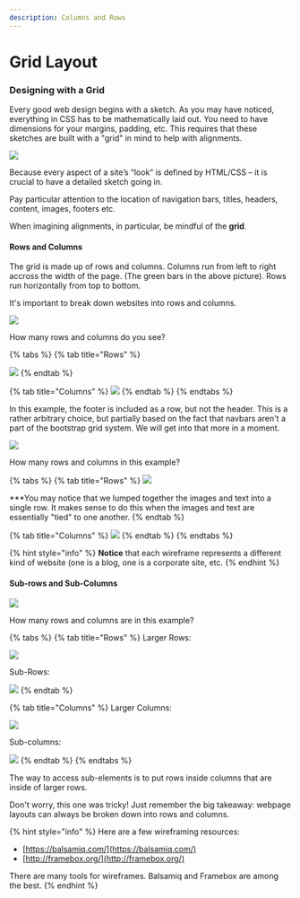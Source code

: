 ```yaml
---
description: Columns and Rows
---
```


# Grid Layout

### Designing with a Grid

Every good web design begins with a sketch. As you may have noticed, everything in CSS has to be mathematically laid out. You need to have dimensions for your margins, padding, etc. This requires that these sketches are built with a "grid" in mind to help with alignments.

![](https://lh6.googleusercontent.com/4jiCQAaxNGHURFWaTtevTNWQo3Iq3QPVLaDSt_ygloHhRnDRPSHDO_DZh8z_STbmmrg7aSHsrw61AmALuiNHjPCDXoUefj8u0-T2qIzCt66Kk67AdtsZ4vcZbJTWx1eXkRwt2fVuSI8)

Because every aspect of a site’s “look” is defined by HTML/CSS – it is crucial to have a detailed sketch going in.

Pay particular attention to the location of navigation bars, titles, headers, content, images, footers etc. 

When imagining alignments, in particular, be mindful of the **grid**.

#### Rows and Columns

The grid is made up of rows and columns. Columns run from left to right accross the width of the page. \(The green bars in the above picture\). Rows run horizontally from top to bottom.

It's important to break down websites into rows and columns.

![](../../../.gitbook/assets/image%20%287%29.png)

How many rows and columns do you see?

{% tabs %}
{% tab title="Rows" %}


![](https://lh3.googleusercontent.com/hrUy4iXPzjqmRZJEJkaiXkUEbO03Wye_ra4SNK8drh4yOVFr9U3rgiXZDq1pJVtg5jS0-41QuuRd0LSZnd8iKsOcZ_4ftXvqoIPk9m2LfxVZmX_RzQs65xOSparlWsThRQv5nsBF6TY)
{% endtab %}

{% tab title="Columns" %}
![](https://lh4.googleusercontent.com/w6aRkar42IC4455uvRppWqmOfeiXltAaqG_-xcizR9VVw9mPJ9vjMFtBquQOpKjaBQZdQydpLmzQykuCkrrEziPKCZsBJy0_cjSD7t1oVuhqVQ1yizLEZ6XyJrWQTe3mFRWdB30xF-w)
{% endtab %}
{% endtabs %}

In this example, the footer is included as a row, but not the header. This is a rather arbitrary choice, but partially based on the fact that navbars aren't a part of the bootstrap grid system. We will get into that more in a moment.



![](https://lh3.googleusercontent.com/2VmFlhJ9-mH07B2rEuvBMFM_sUAIzgHokTjO0XxJ1UnfcTwwY9GmXLPM4Ox8MsPao0UGDJpzkErr1xpPED-XKF_lely33n_1-Mkkt3T9RK0429sG7D6RcPE_4fh-E2HVOXD8NTKXSLQ)

How many rows and columns in this example?

{% tabs %}
{% tab title="Rows" %}
![](https://lh5.googleusercontent.com/ICSvj433VoIXkqaOKrbTub2KDzALyzBUewOR7OyWGe88REvM3bjfnwoelS0uw_X9GE1_eORlxV1SFHozzku3SIadfg0JmBK6BH4U7ttGyPYRtofJLmGMeD9vPeyalTjsh9dDghNqrRU)

\*\*\*You may notice that we lumped together the images and text into a single row. It makes sense to do this when the images and text are essentially "tied" to one another.
{% endtab %}

{% tab title="Columns" %}
![](https://lh5.googleusercontent.com/Js5WJZS0YIGY9jhgRGsfEo8ssg68KNXu4psNoBQHua47Sr7SWFiHaezxIJtbL9P7uVetveh4K-BD2rY0P5lNs6e33GLoQnw13mVvSACkef5gJ7np4RUYy2IHexTJ5lUlFiIponROF6k)
{% endtab %}
{% endtabs %}

{% hint style="info" %}
**Notice** that each wireframe represents a different kind of website \(one is a blog, one is a corporate site, etc.
{% endhint %}

#### Sub-rows and Sub-Columns

![](https://lh5.googleusercontent.com/glL5fRZi-VqW-n_sbONcZLxEqprbzJ-YWC47huxMjUzs1XJqFoR5CgC4F_ECIZmnXjoinuFEXoMTSDlcmXQxs6aoILEEpJRT7xxFMONuDrtPkuZE_fUVLvjhklGvDchpsjWtlvZvkQY)

How many rows and columns are in this example?

{% tabs %}
{% tab title="Rows" %}
Larger Rows:

![](https://lh3.googleusercontent.com/gr_gBd4IS764uBl-TN4pe1uLnJhL8dxq2mobLN3jYE13sUtvjT5WKxUdIWwyHGrq55etFyl6PTZIuZ75PMdJAye9dn8oAcC2kTBDCod3lcu2mMJkm6ud_Gjm97zl4tOiIhtTLXpfcqI)

Sub-Rows:

![](https://lh6.googleusercontent.com/SaWqPXAr5LkkuD4Fd0jNpvvjXdoerSJ_vw8KGRIZN2za91t3JeQ3VqFqAxqA4GFNfX1FHCb8B6cDEPoy5ii8azsLQ1gJcbtbACycmbDK8CNbQk4_nTbiT2RgCOFKqTKA53ACLHdJvbs)
{% endtab %}

{% tab title="Columns" %}
Larger Columns:

![](https://lh6.googleusercontent.com/iZzN9_zAbV7uVOUkeFlubmCbySbSJFf7EhI8pgUaKhomH_7RwY_EVf4ngFU9GtaMnkZ9rRCQlXogzS3xHViEh1iE6QRpt_A8qP-FjaHKlHXvE7clzrXph2rnSZ18IyBf9RM8ZtLARLY)

Sub-columns:

![](https://lh3.googleusercontent.com/rmRVHktzfqMLFbn_sNlXhwP3Fc7shJmPFsJCB_WfYF3aaTH869suobULaRQMh_ex2xUScMOgZMspBTPHJceKXAij1Vbqh1_G0jW923vwZrsqpBfcKCSaD8UmKEJm4fbjE6fX2y-lWbU)
{% endtab %}
{% endtabs %}

The way to access sub-elements is to put rows inside columns that are inside of larger rows. Don't worry, this one was tricky! Just remember the big takeaway: webpage layouts can always be broken down into rows and columns.

{% hint style="info" %}
Here are a few wireframing resources:

* [https://balsamiq.com/](https://balsamiq.com/)
* [http://framebox.org/](http://framebox.org/)

There are many tools for wireframes. Balsamiq and Framebox are among the best.
{% endhint %}

